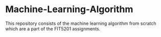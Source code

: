 # Machine-Learning-Algorithm
This repository consists of the machine learning algorithm from scratch which are a part of the FIT5201 assignments.
